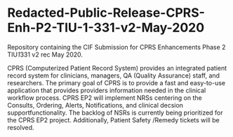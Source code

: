 # Redacted-Public-Release-CPRS-Enh-P2-TIU-1-331-v2-May-2020
Repository containing the CIF Submission for CPRS Enhancements Phase 2 TIU*1*331 v2 rec May 2020.

CPRS (Computerized Patient Record System) provides an integrated patient record system for clinicians, managers, QA (Quality Assurance) staff, and researchers. The primary goal of CPRS is to provide a fast and easy-to-use application that provides providers information needed in the clinical workflow process. CPRS EP2 will implement NRSs centering on the Consults, Ordering, Alerts, Notifications, and clinical decsion supportfunctionality. The backlog of NSRs is currently being prioritized for the CPRS EP2 project. Additionally, Patient Safety /Remedy tickets will be resolved.
